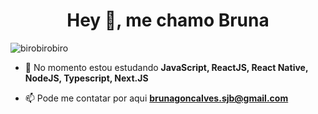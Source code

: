 <h1 align="center">Hey 👋, me chamo Bruna</h1>

<p align="left"> <img src="https://komarev.com/ghpvc/?username=birobirobiro" alt="birobirobiro" /> </p>

- 🌱 No momento estou estudando **JavaScript, ReactJS, React Native, NodeJS, Typescript, Next.JS**

- 📫 Pode me contatar por aqui **brunagoncalves.sjb@gmail.com**
